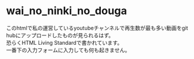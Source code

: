 # wai_no_ninki_no_douga
このhtmlで私の運営しているyoutubeチャンネルで再生数が最も多い動画をgit hubにアップロードしたものが見られるはず。  <br>
恐らくHTML Living Standardで書かれています。<br>
一番下の入力フォームに入力しても何も起きません。
